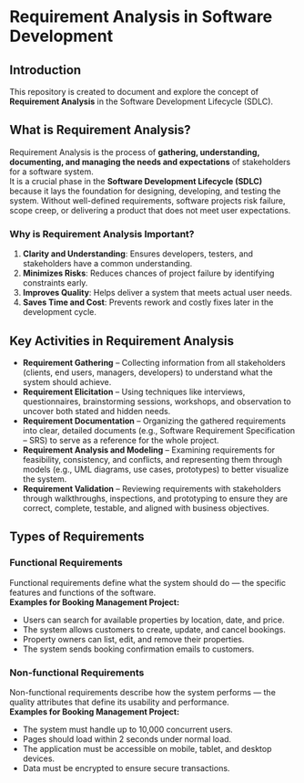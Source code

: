 # Requirement Analysis in Software Development

## Introduction
This repository is created to document and explore the concept of **Requirement Analysis** in the Software Development Lifecycle (SDLC).  

## What is Requirement Analysis?
Requirement Analysis is the process of **gathering, understanding, documenting, and managing the needs and expectations** of stakeholders for a software system.  
It is a crucial phase in the **Software Development Lifecycle (SDLC)** because it lays the foundation for designing, developing, and testing the system. Without well-defined requirements, software projects risk failure, scope creep, or delivering a product that does not meet user expectations.
### Why is Requirement Analysis Important?
1. **Clarity and Understanding**: Ensures developers, testers, and stakeholders have a common understanding.  
2. **Minimizes Risks**: Reduces chances of project failure by identifying constraints early.  
3. **Improves Quality**: Helps deliver a system that meets actual user needs.  
4. **Saves Time and Cost**: Prevents rework and costly fixes later in the development cycle.

## Key Activities in Requirement Analysis
- **Requirement Gathering** – Collecting information from all stakeholders (clients, end users, managers, developers) to understand what the system should achieve.  
- **Requirement Elicitation** – Using techniques like interviews, questionnaires, brainstorming sessions, workshops, and observation to uncover both stated and hidden needs. 
- **Requirement Documentation** – Organizing the gathered requirements into clear, detailed documents (e.g., Software Requirement Specification – SRS) to serve as a reference for the whole project.  
- **Requirement Analysis and Modeling** – Examining requirements for feasibility, consistency, and conflicts, and representing them through models (e.g., UML diagrams, use cases, prototypes) to better visualize the system.  
- **Requirement Validation** – Reviewing requirements with stakeholders through walkthroughs, inspections, and prototyping to ensure they are correct, complete, testable, and aligned with business objectives.
  
## Types of Requirements

### Functional Requirements  
Functional requirements define what the system should do — the specific features and functions of the software.  
**Examples for Booking Management Project:**  
- Users can search for available properties by location, date, and price.  
- The system allows customers to create, update, and cancel bookings.  
- Property owners can list, edit, and remove their properties.  
- The system sends booking confirmation emails to customers.  

### Non-functional Requirements  
Non-functional requirements describe how the system performs — the quality attributes that define its usability and performance.  
**Examples for Booking Management Project:**  
- The system must handle up to 10,000 concurrent users.  
- Pages should load within 2 seconds under normal load.  
- The application must be accessible on mobile, tablet, and desktop devices.  
- Data must be encrypted to ensure secure transactions.  



